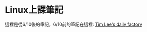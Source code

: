 Linux上課筆記
=

這裡是從6/10後的筆記，6/10前的筆記在這裡:
[Tim Lee's daily factory](https://timleesdailyfactory.blogspot.com/)

